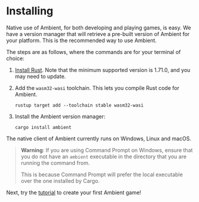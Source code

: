 # Installing

Native use of Ambient, for both developing and playing games, is easy. We have a version manager that
will retrieve a pre-built version of Ambient for your platform. This is the recommended way to use Ambient.

The steps are as follows, where the commands are for your terminal of choice:

1.  [Install Rust](https://www.rust-lang.org/). Note that the minimum supported version is 1.71.0, and you may need to update.
2.  Add the `wasm32-wasi` toolchain. This lets you compile Rust code for Ambient.

        rustup target add --toolchain stable wasm32-wasi

3.  Install the Ambient version manager:

        cargo install ambient

The native client of Ambient currently runs on Windows, Linux and macOS.

> **Warning**: If you are using Command Prompt on Windows, ensure that you do not have an `ambient` executable in the directory that you are running the command from.
>
> This is because Command Prompt will prefer the local executable over the one installed by Cargo.

Next, try the [tutorial](../tutorials/game/0_intro.md) to create your first Ambient game!
